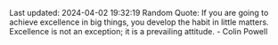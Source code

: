 Last updated: 2024-04-02 19:32:19
Random Quote: If you are going to achieve excellence in big things, you develop the habit in little matters. Excellence is not an exception; it is a prevailing attitude. - Colin Powell